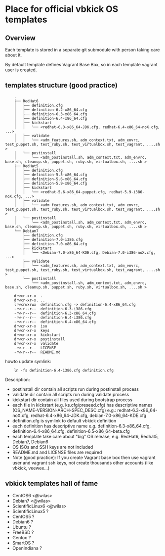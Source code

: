 # Place for official vbkick OS templates

## Overview

Each template is stored in a separate git submodule with person taking care about it.

By default template defines Vagrant Base Box, so in each template vagrant user is created.

## templates structure (good practice)

```
    .
    ├── RedHat6
    │   ├── definition.cfg
    │   ├── definition-6.2-x86_64.cfg
    │   ├── definition-6.3-x86_64.cfg
    │   ├── definition-6.4-x86_64.cfg
    │   ├── kickstart
    │   │   └── <redhat-6.3-x86_64-JDK.cfg, redhat-6.4-x86_64-noX.cfg, ...>
    │   ├── validate
    │   │   └── <adm_features.sh, adm_context.txt, adm_envrc, test_puppet.sh, test_ruby.sh, test_virtualbox.sh, test_vagrant, ....sh >
    │   └── postinstall
    │       └── <adm_postinstall.sh, adm_context.txt, adm_envrc, base.sh, cleanup.sh, puppet.sh, ruby.sh, virtualbox.sh, ....sh >
    ├── RedHat5
    │   ├── definition.cfg
    │   ├── definition-5.5-x86_64.cfg
    │   ├── definition-5.6-x86_64.cfg
    │   ├── definition-5.9-x86_64.cfg
    │   ├── kickstart
    │   │   └── <redhat-5.6-x86_64-puppet.cfg, redhat-5.9-i386-noX.cfg, ...>
    │   ├── validate
    │   │   └── <adm_features.sh, adm_context.txt, adm_envrc, test_puppet.sh, test_ruby.sh, test_virtualbox.sh, test_vagrant, ....sh >
    │   └── postinstall
    │       └── <adm_postinstall.sh, adm_context.txt, adm_envrc, base.sh, cleanup.sh, puppet.sh, ruby.sh, virtualbox.sh, ....sh >
    └── Debian7
        ├── definition.cfg
        ├── definition-7.0-i386.cfg
        ├── definition-7.0-x86_64.cfg
        ├── kickstart
        │   └── <Debian-7.0-x86_64-KDE.cfg, Debian-7.0-i386-noX.cfg, ...>
        ├── validate
        │   └── <adm_features.sh, adm_context.txt, adm_envrc, test_puppet.sh, test_ruby.sh, test_virtualbox.sh, test_vagrant, ....sh >
        └── postinstall
            └── <adm_postinstall.sh, adm_context.txt, adm_envrc, base.sh, cleanup.sh, puppet.sh, ruby.sh, virtualbox.sh, ....sh >
```

```
    drwxr-xr-x  .
    drwxr-xr-x. ..
    lrwxrwxrwx  definition.cfg -> definition-6.4-x86_64.cfg
    -rw-r--r--  definition-6.3-i386.cfg
    -rw-r--r--  definition-6.3-x86_64.cfg
    -rw-r--r--  definition-6.4-i386.cfg
    -rw-r--r--  definition-6.4-x86_64.cfg
    drwxr-xr-x  iso
    drwxr-xr-x  keys
    drwxr-xr-x  kickstart
    drwxr-xr-x  postinstall
    drwxr-xr-x  validate
    -rw-r--r--  LICENSE
    -rw-r--r--  README.md
```

howto update symlink:
```
    ln -fs definition-6.4-i386.cfg definition.cfg
```

Description:
 - postinstall dir contain all scripts run during postinstall process
 - validate dir contain all scripts run during validate process
 - kickstart dir contain all files used during bootstrap process
 - each file in kickstart (e.g. ks.cfg/preseed.cfg) has descriptive names (OS_NAME-VERSION-ARCH-SPEC_DESC.cfg) e.g.: redhat-6.3-x86_64-noX.cfg, redhat-6.4-x86_64-JDK.cfg, debian-7.0-x86_64-KDE.cfg
 - definition.cfg is symlink to default vbkick definition
 - each definition has descriptive name e.g. definition-6.3-x86_64.cfg, definition-6.4-x86_64.cfg, definition-6.5-x86_64-beta.cfg
 - each template take care about "big" OS release, e.g. RedHat6, Redhat5, Debian7, Debian6
 - OS ISOs and SSH keys are not included
 - README.md and LICENSE files are required
 - Note (good practice): If you create Vagrant base box then use vagrant user and vagrant ssh keys, not create thousands other accounts (like vbkick, veewee...)

## vbkick templates hall of fame

 - CentOS6 <@wilas>
 - Debian7 <@wilas>
 - ScientificLinux6 <@wilas>
 - ScientificLinux5 ?
 - CentOS5 ?
 - Debian6 ?
 - Ubuntu ?
 - FreeBSD ?
 - Gentoo ?
 - SmartOS ?
 - OpenIndiana ?

